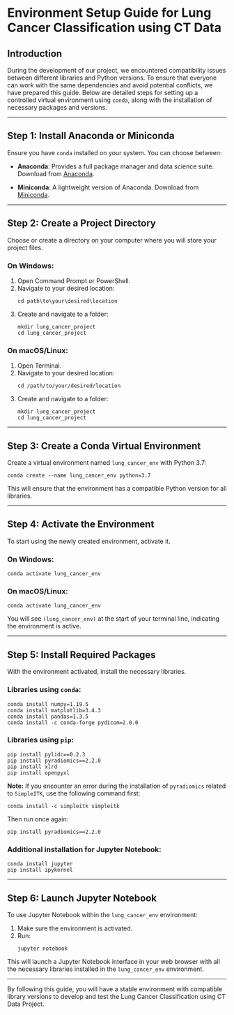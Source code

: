 
# Environment Setup Guide for Lung Cancer Classification using CT Data

## Introduction

During the development of our project, we encountered compatibility issues between different libraries and Python versions. To ensure that everyone can work with the same dependencies and avoid potential conflicts, we have prepared this guide. Below are detailed steps for setting up a controlled virtual environment using `conda`, along with the installation of necessary packages and versions.

---

## Step 1: Install Anaconda or Miniconda

Ensure you have `conda` installed on your system. You can choose between:
- **Anaconda**: Provides a full package manager and data science suite.
  Download from [Anaconda](https://www.anaconda.com/products/distribution).
  
- **Miniconda**: A lightweight version of Anaconda.
  Download from [Miniconda](https://docs.conda.io/en/latest/miniconda.html).

---

## Step 2: Create a Project Directory

Choose or create a directory on your computer where you will store your project files.

### On Windows:
1. Open Command Prompt or PowerShell.
2. Navigate to your desired location:
   ```
   cd path\to\your\desired\location
   ```
3. Create and navigate to a folder:
   ```
   mkdir lung_cancer_project
   cd lung_cancer_project
   ```

### On macOS/Linux:
1. Open Terminal.
2. Navigate to your desired location:
   ```
   cd /path/to/your/desired/location
   ```
3. Create and navigate to a folder:
   ```
   mkdir lung_cancer_project
   cd lung_cancer_project
   ```

---

## Step 3: Create a Conda Virtual Environment

Create a virtual environment named `lung_cancer_env` with Python 3.7:

```
conda create --name lung_cancer_env python=3.7
```

This will ensure that the environment has a compatible Python version for all libraries.

---

## Step 4: Activate the Environment

To start using the newly created environment, activate it.

### On Windows:
```
conda activate lung_cancer_env
```

### On macOS/Linux:
```
conda activate lung_cancer_env
```

You will see `(lung_cancer_env)` at the start of your terminal line, indicating the environment is active.

---

## Step 5: Install Required Packages

With the environment activated, install the necessary libraries.

### Libraries using `conda`:
```
conda install numpy=1.19.5
conda install matplotlib=3.4.3
conda install pandas=1.3.5
conda install -c conda-forge pydicom=2.0.0
```

### Libraries using `pip`:
```
pip install pylidc==0.2.3
pip install pyradiomics==2.2.0
pip install xlrd
pip install openpyxl
```

**Note:** If you encounter an error during the installation of `pyradiomics` related to `SimpleITK`, use the following command first:
```
conda install -c simpleitk simpleitk
```
Then run once again:
```
pip install pyradiomics==2.2.0
```

### Additional installation for Jupyter Notebook:
```
conda install jupyter
pip install ipykernel
```

---


## Step 6: Launch Jupyter Notebook

To use Jupyter Notebook within the `lung_cancer_env` environment:

1. Make sure the environment is activated.
2. Run:
   ```
   jupyter notebook
   ```

This will launch a Jupyter Notebook interface in your web browser with all the necessary libraries installed in the `lung_cancer_env` environment.

---

By following this guide, you will have a stable environment with compatible library versions to develop and test the Lung Cancer Classification using CT Data Project.
